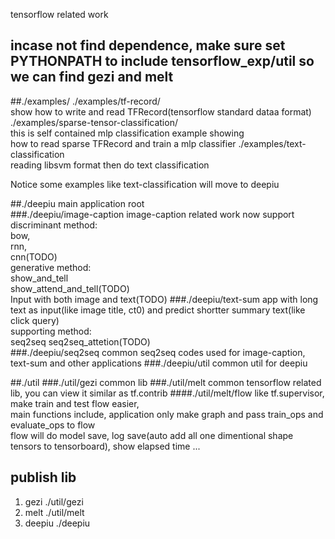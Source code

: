 tensorflow related work
## incase not find dependence, make sure set PYTHONPATH to include tensorflow_exp/util so we can find gezi and melt
##./examples/ 
./examples/tf-record/  
show how to write and read TFRecord(tensorflow standard dataa format)   
./examples/sparse-tensor-classification/  
this is self contained mlp classification example showing   
how to read sparse TFRecord and train a mlp classifier 
./examples/text-classification  
reading libsvm format then do text classification  

Notice some examples like text-classification will move to deepiu

##./deepiu
main application root  
###./deepiu/image-caption
image-caption related work now support    
discriminant method:  
bow,  
rnn,  
cnn(TODO)  
generative method:  
show_and_tell  
show_attend_and_tell(TODO)  
Input with both image and text(TODO) 
###./deepiu/text-sum
app with long text as input(like image title, ct0) and predict shortter summary text(like click query)  
supporting method:  
seq2seq
seq2seq_attetion(TODO)  
###./deepiu/seq2seq 
common seq2seq codes used for image-caption, text-sum and other applications
###./deepiu/util
common util for deepiu  

##./util
###./util/gezi
common lib 
###./util/melt
common tensorflow related lib, you can view it similar as tf.contrib
####./util/melt/flow
like  tf.supervisor, make train and test flow easier,  
main functions include, application only make graph and pass train_ops and evaluate_ops to flow  
flow will do model save, log save(auto add all one dimentional shape tensors to tensorboard), show elapsed time ...  

## publish lib
1. gezi ./util/gezi 
2. melt ./util/melt
3. deepiu ./deepiu
